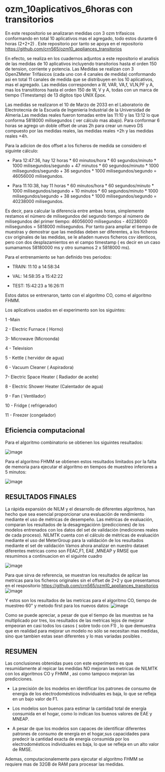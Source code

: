# ozm_10aplicativos_6horas  con transitorios

En este respositorio se analizaran medidas con 3 ozm  trifasicos conformando en total  10 aplicativos  mas el agregado, todo estos durante 6 horas (2+2+2) . Este repositorio por tanto se apoya en el repositorio https://github.com/crn565/ozm10_appliances_transitorios

En efecto, se realiza  en los cuadernos adjuntos a este repositorio el analisis de las medidas de 10 aplicativos incluyendo transitorios  hasta el orden 150 de tension, corriente y potencia. Las Medidas  se realizan con 3  OpenZMeter  Trifásicos  (cada uno con 4 canales de medida)  conformando asi en total  11 canales de medida  que se distribuyen en los 10 aplicativos, mas el agregado. Las medidas corresponden a W, VAR, VA,f, VLN,PF y A, mas los transititoros  hasta el orden 150 de W, V y A,   todas con un marca de tiempo (Timestamp) de 13 dígitos tipo UNIX Epox.


Las medidas se realizaron el 10 de Marzo de 2033  en el Laboratorio de Electrotecnia de la  Escuela de Ingenieria Industrial de la Universidad de Almeria.Las medidas reales fueron tomadas entre las 11:10 y las 13:12 lo que conforma 5818000 milisegundos ( ver cálculo mas abajo). Para conformar 6 horas se agrego un doble offset de  unas 2h para  crear un nuevo DS  compuesto por las medidas reales, las medidas reales +2h y las medidas reales +4h.



Para la adicion de dos offset a los ficheros de medida  se considero el siguinte cálculo:

- Para 12:47:36, hay 12 horas * 60 minutos/hora * 60 segundos/minuto * 1000 milisegundos/segundo + 47 minutos * 60 segundos/minuto * 1000 milisegundos/segundo + 36 segundos * 1000 milisegundos/segundo = 46056000 milisegundos.

- Para 11:10:38, hay 11 horas * 60 minutos/hora * 60 segundos/minuto * 1000 milisegundos/segundo + 10 minutos * 60 segundos/minuto * 1000 milisegundos/segundo + 38 segundos * 1000 milisegundos/segundo = 40238000 milisegundos.

Es decir, para calcular la diferencia entre ambas horas, simplemente restamos el número de milisegundos del segundo tiempo al número de milisegundos del primer tiempo:
46056000 milisegundos - 40238000 milisegundos = 5818000 milisegundos.  Por tanto para ampliar el tiempo de muestras y demostrar  que las medidas deben ser diferentes, a los ficheros csv originales de las medidas, se le añaden nuevos ficheros csv identicos,  pero  con  dos desplazamientos en el campo timestamp ( es decir en un caso sumamamos 58180000 ms y otro sumamos 2 x 5818000 ms).


  
  
Para el  entrenamiento se  han definido tres periodos:

 - TRAIN: 11:10 a 14:58:34 

 - VAL: 14:58:35 a 15:42:22
 
 - TEST: 15:42:23 a 16:26:11
 

Estos datos se entrenaron, tanto con el algoritmo CO, como el algoritmo FHMM.


Los aplicativos  usados en el experimento son los siguintes:

 1 -Main
 
2 - Electric Furnace ( Horno)

3- Microwave (Microonda)

4 - Television

5 - Kettle ( hervidor de agua)

6 - Vacuum Cleaner ( Aspiradora)

7- Electric Space Heater ( Radiador de aceite)

8 - Electric Shower Heater  (Calentador de agua)

9 - Fan  ( Ventilador)

10 - Fridge  ( refrigerador)

11 -  Freezer (congelador)


## Eficiencia  computacional

Para el algoritmo combinatorio se obtienen los siguintes resultados:


![image](https://user-images.githubusercontent.com/75988158/231506370-213a3780-0ef2-41eb-9542-5520cdeaa02a.png)

Para el algoritmo FHMM se obtienen estos resultados limitados por la falta de memoria para ejecutar el algoritmo en tiempos de muestreo inferiores a 5 minutos:

![image](https://user-images.githubusercontent.com/75988158/231506191-cecb7ca8-4f8d-4410-8355-af264ff09280.png)


## RESULTADOS FINALES
La rápida expansión de NILM y el desarrollo de diferentes algoritmos, han hecho que sea esencial proporcionar una evaluación de rendimiento mediante el uso de métricas de desempeño. Las métricas de evaluación, comparan los resultados de la desagregaciónn (predicciones) de los modelos entrenados con los datos del set de validación (mediciones reales de cada proceso). NILMTK cuenta con el cálculo de métricas de evaluación mediante el uso del MeterGroup para la validación de los resultados mediante el set de validación Vamos ahora analizar en nuestro dataset diferentes metricas como son FEAC,F1, EAE ,MNEAP y RMSE que resumimos a continuacion en el siguinte cuadro

![image](https://user-images.githubusercontent.com/75988158/231511728-d7aea751-23a0-48f6-95bf-61a0007d7055.png)



Para que sirva de referencia, se muestran  los resultados de aplicar las metricas para los ficheros originales sin el offset de 2+2  y que presentamos en el respositorio https://github.com/crn565/ozm10_appliances_transitorios
![image](https://user-images.githubusercontent.com/75988158/231507441-839c8421-3e21-40b2-b0ba-8ff544f40600.png)

Y  estos son los resultados de las metricas para el algoritmo CO, tiempo de muestreo 60"  y metodo  first para los nuevos datos:
![image](https://user-images.githubusercontent.com/75988158/231506558-cf2e440a-b937-4b5b-8372-25a59be04fb7.png)

Como se puede apreciar,  a pesar de que el tiempo de las muestras se ha multiplicado por tres, los resultados de las metricas lejos de mejorar empeoran en casi todos los casos ( sobre todo con F1) , lo que demuestra que en realidad para mejorar un modelo no sólo se necesitan mas medidas, sino que tambien estas sean diferentes y lo mas variadas posibles . 

## RESUMEN

Las conclusiones obtenidas pues con este experimento es que resumidamente al repicar las medidas NO mejoran las metricas de NILMTK  con los algoritmos CO y FHMM , asi como tampoco mejoran las predicciones. 

- La precisión de los modelos en identificar los patrones de consumo de energía de los electrodomésticos individuales es baja, lo que se refleja en un bajo valor de F1.

- Los modelos son buenos para estimar la cantidad total de energía consumida en el hogar, como lo indican los buenos valores de EAE y MNEAP.

- A pesar de que los modelos son capaces de identificar diferentes patrones de consumo de energía en el hogar,sus capacidades para predecir la cantidad exacta de energía consumida por los electrodomésticos individuales es baja, lo que se refleja en un alto valor de RMSE.


Ademas, computacionalemente para ejecutar el algoritmo FHMM  se requiere mas de 32GB de RAM para procesar las medidas.  

